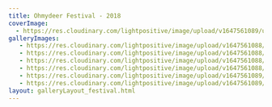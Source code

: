 ```yaml
---
title: Ohmydeer Festival - 2018
coverImage:
  - https://res.cloudinary.com/lightpositive/image/upload/v1647561089/uploads/Ohmydeer%20Festival%20-%202018/Oh4.jpg
galleryImages:
   - https://res.cloudinary.com/lightpositive/image/upload/v1647561088/uploads/Ohmydeer%20Festival%20-%202018/OH1.jpg
   - https://res.cloudinary.com/lightpositive/image/upload/v1647561088/uploads/Ohmydeer%20Festival%20-%202018/OH5-1.jpg
   - https://res.cloudinary.com/lightpositive/image/upload/v1647561088/uploads/Ohmydeer%20Festival%20-%202018/OH.jpg
   - https://res.cloudinary.com/lightpositive/image/upload/v1647561088/uploads/Ohmydeer%20Festival%20-%202018/OH3.jpg
   - https://res.cloudinary.com/lightpositive/image/upload/v1647561089/uploads/Ohmydeer%20Festival%20-%202018/OH2.jpg
   - https://res.cloudinary.com/lightpositive/image/upload/v1647561089/uploads/Ohmydeer%20Festival%20-%202018/Oh4.jpg
layout: galleryLayout_festival.html
---
```

